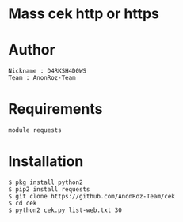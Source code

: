 # Mass cek http or https 

# Author
```
Nickname : D4RKSH4D0WS
Team : AnonRoz-Team
```

# Requirements
```
module requests
```

# Installation
```
$ pkg install python2
$ pip2 install requests
$ git clone https://github.com/AnonRoz-Team/cek
$ cd cek
$ python2 cek.py list-web.txt 30
```
